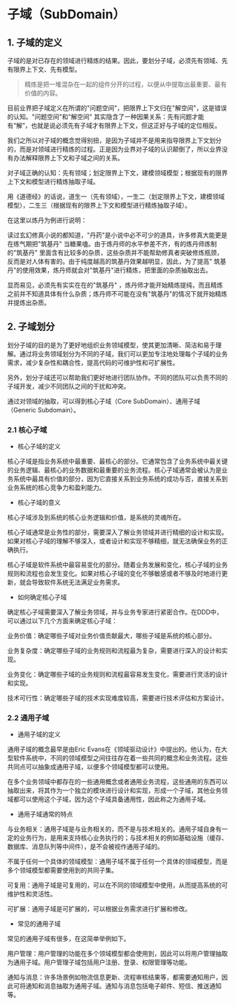 # 子域（SubDomain）

## 1. 子域的定义

子域的是对已存在的领域进行精炼的结果。因此，要划分子域，必须先有领域、先有限界上下文、先有模型。

> 精炼是把一堆混杂在一起的组件分开的过程，以便从中提取出最重要、最有价值的内容。

目前业界把子域定义在所谓的"问题空间"，把限界上下文归在"解空间"，这是错误的认知。"问题空间"和"解空间"
其实隐含了一种因果关系：先有问题才能有“解”，也就是说必须先有子域才有限界上下文，但这正好与子域的定位相反。

我们之所以对子域的概念觉得别扭，是因为子域并不是用来指导限界上下文划分的，而是对领域进行精炼的过程。正是因为业界对子域的认识颠倒了，所以业界没有办法解释限界上下文和子域之间的关系。

对子域正确的认知：先有领域；划定限界上下文，建模领域模型；根据现有的限界上下文和模型进行精炼抽取子域。

用《道德经》的话说，道生一（先有领域），一生二（划定限界上下文，建模领域模型），二生三（根据现有的限界上下文和模型进行精炼抽取子域）。

在这里以炼丹为例进行说明：

读过玄幻修真小说的都知道，"丹药"是小说中必不可少的道具，许多修真大能更是在练气期把"筑基丹"
当糖果嗑。由于炼丹师的水平参差不齐，有的炼丹师炼制的"筑基丹"
里面含有比较多的杂质，这些杂质并不能帮助修真者突破修炼瓶颈，反而是对人体有害的。由于纯度越高的筑基丹效果越明显，因此，为了提高"
筑基丹"的使用效果，炼丹师就会对"筑基丹"进行精炼，把里面的杂质抽取出去。

显而易见，必须先有实实在在的"筑基丹"
，炼丹师才能开始精炼提纯，而且精炼之前并不知道具体有什么杂质；炼丹师不可能在没有"筑基丹"的情况下就开始精炼并提炼出杂质。

## 2. 子域划分

划分子域的目的是为了更好地组织业务领域模型，使其更加清晰、简洁和易于理解。通过将业务领域划分为不同的子域，我们可以更加专注地处理每个子域的业务需求，减少复杂性和耦合性，提高代码的可维护性和可扩展性。

另外，划分子域还可以帮助我们更好地进行团队协作。不同的团队可以负责不同的子域开发，减少不同团队之间的干扰和冲突。

通过对领域的抽取，可以得到核心子域（Core SubDomain）、通用子域（Generic Subdomain）。

### 2.1 核心子域

- 核心子域的定义

核心子域是指业务系统中最重要、最核心的部分。它通常包含了业务系统中最关键的业务逻辑、最核心的业务数据和最重要的业务流程。核心子域通常会被认为是业务系统中最具有价值的部分，因为它直接关系到业务系统的成功与否，直接关系到业务系统的核心竞争力和盈利能力。

- 核心子域的意义

核心子域涉及到系统的核心业务逻辑和价值，是系统的灵魂所在。

核心子域通常是业务性的部分，需要深入了解业务领域并进行精细的设计和实现。如果对核心子域的理解不够深入，或者设计和实现不够精细，就无法确保业务的正确执行。

核心子域是软件系统中最容易变化的部分。随着业务发展和变化，核心子域的业务规则和流程也会发生变化。如果对核心子域的变化不够敏感或者不够及时地进行更新，就会导致软件系统无法满足业务需求。

- 如何确定核心子域

确定核心子域需要深入了解业务领域，并与业务专家进行紧密合作。在DDD中，可以通过以下几个方面来确定核心子域：

业务价值：确定哪些子域对业务价值贡献最大，哪些子域是系统的核心部分。

业务复杂度：确定哪些子域的业务规则和流程最为复杂，需要进行深入的设计和实现。

业务变化：确定哪些子域的业务规则和流程最容易发生变化，需要进行灵活的设计和实现。

技术可行性：确定哪些子域的技术实现难度较高，需要进行技术评估和方案设计。

### 2.2 通用子域

- 通用子域的定义

通用子域的概念最早是由Eric Evans在《领域驱动设计》中提出的。他认为，在大型软件系统中，不同的领域模型之间往往存在着一些共同的概念和业务流程。这些共同点可以抽象成通用子域，以便多个领域模型都可以使用。

在多个业务领域中都存在的一些通用概念或者通用业务流程，这些通用的东西可以抽取出来，将其作为一个独立的模块进行设计和实现，形成一个子域，其他业务领域都可以使用这个子域，因为这个子域具备通用性，因此称之为通用子域。

- 通用子域通常的特点

与业务相关：通用子域是与业务相关的，而不是与技术相关的。通用子域自身有一定的业务行为，是用来支持核心业务执行的；与技术相关的例如基础设施（缓存、数据库、消息队列等中间件），是不会被视作通用子域的。

不属于任何一个具体的领域模型：通用子域不属于任何一个具体的领域模型，而是多个领域模型都需要使用到的共同子集。

可复用：通用子域是可复用的，可以在不同的领域模型中使用，从而提高系统的可维护性和灵活性。

可扩展：通用子域是可扩展的，可以根据业务需求进行扩展和修改。

- 常见的通用子域

常见的通用子域有很多，在这简单举例如下。

用户管理：用户管理的功能在多个领域模型都会使用到，因此可以将用户管理抽取为通用子域。用户管理子域包括用户注册、登录、权限管理等功能。

通知与消息：许多场景例如物流信息更新、流程审核结果等，都需要通知用户，因此可将通知和消息抽取为通用子域。通知与消息包括电子邮件、短信、推送通知等。

<!--@include: ../footer.md-->
